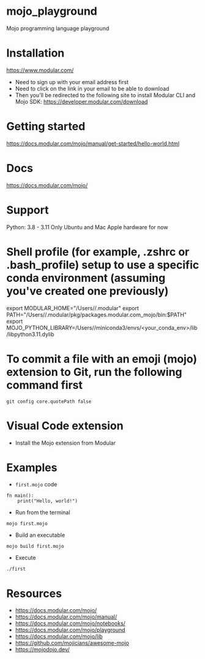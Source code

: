 # mojo_playground
Mojo programming language playground

# Installation
https://www.modular.com/
- Need to sign up with your email address first
- Need to click on the link in your email to be able to download
- Then you'll be redirected to the following site to install Modular CLI and Mojo SDK: https://developer.modular.com/download

# Getting started
https://docs.modular.com/mojo/manual/get-started/hello-world.html


# Docs
https://docs.modular.com/mojo/

# Support
Python: 3.8 - 3.11
Only Ubuntu and Mac Apple hardware for now

# Shell profile (for example, .zshrc or .bash_profile) setup to use a specific conda environment (assuming you've created one previously)
export MODULAR_HOME="/Users/<user>/.modular"
export PATH="/Users/<user>/.modular/pkg/packages.modular.com_mojo/bin:$PATH"
export MOJO_PYTHON_LIBRARY=/Users/<user>/miniconda3/envs/<your_conda_env>/lib/libpython3.11.dylib

# To commit a file with an emoji (mojo) extension to Git, run the following command first
`git config core.quotePath false`

# Visual Code extension
- Install the Mojo extension from Modular

# Examples
- `first.mojo` code
```
fn main():
    print("Hello, world!")
```

- Run from the terminal
```
mojo first.mojo
```

- Build an executable
```
mojo build first.mojo
```
- Execute
```
./first
```

# Resources
- https://docs.modular.com/mojo/
- https://docs.modular.com/mojo/manual/
- https://docs.modular.com/mojo/notebooks/
- https://docs.modular.com/mojo/playground
- https://docs.modular.com/mojo/lib
- https://github.com/mojicians/awesome-mojo
- https://mojodojo.dev/
